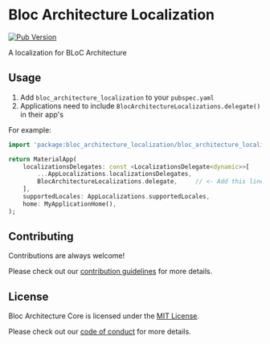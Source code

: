 # Bloc Architecture Localization

[![Pub Version](https://img.shields.io/pub/v/bloc_architecture_localization)](https://pub.dev/packages/bloc_architecture_localization)

A localization for BLoC Architecture

## Usage

1. Add `bloc_architecture_localization` to your `pubspec.yaml`
2. Applications need to include `BlocArchitectureLocalizations.delegate()` in their app's

For example:

```dart
import 'package:bloc_architecture_localization/bloc_architecture_localizations.dart';

return MaterialApp(
    localizationsDelegates: const <LocalizationsDelegate<dynamic>>[
        ...AppLocalizations.localizationsDelegates,
        BlocArchitectureLocalizations.delegate,     // <- Add this line
    ],
    supportedLocales: AppLocalizations.supportedLocales,
    home: MyApplicationHome(),
);
```

## Contributing

Contributions are always welcome!

Please check out our [contribution guidelines](https://github.com/development707/bloc_architecture/blob/main/CONTRIBUTING.md) for more details.

## License

Bloc Architecture Core is licensed under the [MIT License](https://github.com/development707/bloc_architecture/blob/main/LICENSE).

Please check out our [code of conduct](https://github.com/development707/bloc_architecture/blob/main/CODE_OF_CONDUCT.md) for more details.
